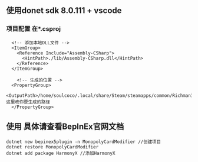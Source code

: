 ## 使用donet sdk 8.0.111 + vscode 
### 项目配置 在*.csproj
```
  <!-- 添加本地DLL文件 -->
  <ItemGroup>
    <Reference Include="Assembly-CSharp">
      <HintPath>./lib/Assembly-CSharp.dll</HintPath>
    </Reference>
  </ItemGroup>

    <!-- 生成的位置 -->
  <PropertyGroup>
    <OutputPath>/home/soulcoco/.local/share/Steam/steamapps/common/Richman11/BepInEx/plugins/</OutputPath> 这里改你要生成的路径
  </PropertyGroup>
```
## 使用  具体请查看BepInEx官网文档
```
dotnet new bepinex5plugin -n MonopolyCardModifier //创建项目
dotnet restore MonopolyCardModifier
dotnet add package HarmonyX //添加HarmonyX
```
